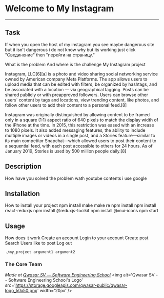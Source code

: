 # Welcome to My Instagram
***

## Task

If when you open the host of my instagram you see maybe dangerous site but it isn't dangerous i do not know why but its working 
just click "Свединение"  then "перейти на страницу."

 What is the problem And where is the challenge
My Instagram project

Instagram, LLC[6][a] is a photo and video sharing social networking service owned by American company Meta Platforms. The app 
allows users to upload media that can be edited with filters, be organized by hashtags, and be associated with a location — via 
geographical tagging. Posts can be shared publicly or with preapproved followers. Users can browse other users' content by tags and 
locations, view trending content, like photos, and follow other users to add their content to a personal feed.[8]

Instagram was originally distinguished by allowing content to be framed only in a square (1:1) aspect ratio of 640 pixels to match 
the display width of the iPhone at the time. In 2015, this restriction was eased with an increase to 1080 pixels. It also added messaging
 features, the ability to include multiple images or videos in a single post, and a Stories feature—similar to its main competitor Snapchat—which
  allowed users to post their content to a sequential feed, with each post accessible to others for 24 hours. As of January 2019, Stories is used by 500 million people daily.[8]
## Description
 How have you solved the problem
wath youtube contents
 i use google


## Installation
 How to install your project npm install make make re
npm install 
npm install react-reduxjs
npm install @reduxjs-toolkit
npm install @mui-icons
npm start

## Usage
 How does it work
Create an account
Login to your account
Create post
Search Users
like to post
Log out
```
./my_project argument1 argument2
```

### The Core Team


<span><i>Made at <a href='https://qwasar.io'>Qwasar SV -- Software Engineering School</a></i></span>
<span><img alt='Qwasar SV -- Software Engineering School's Logo' src='https://storage.googleapis.com/qwasar-public/qwasar-logo_50x50.png' width='20px' /></span>
